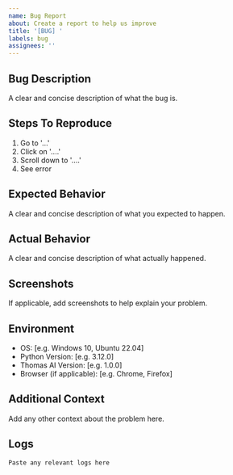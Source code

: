 ```yaml
---
name: Bug Report
about: Create a report to help us improve
title: '[BUG] '
labels: bug
assignees: ''
---
```


## Bug Description
A clear and concise description of what the bug is.

## Steps To Reproduce
1. Go to '...'
2. Click on '....'
3. Scroll down to '....'
4. See error

## Expected Behavior
A clear and concise description of what you expected to happen.

## Actual Behavior
A clear and concise description of what actually happened.

## Screenshots
If applicable, add screenshots to help explain your problem.

## Environment
- OS: [e.g. Windows 10, Ubuntu 22.04]
- Python Version: [e.g. 3.12.0]
- Thomas AI Version: [e.g. 1.0.0]
- Browser (if applicable): [e.g. Chrome, Firefox]

## Additional Context
Add any other context about the problem here.

## Logs
```
Paste any relevant logs here
``` 